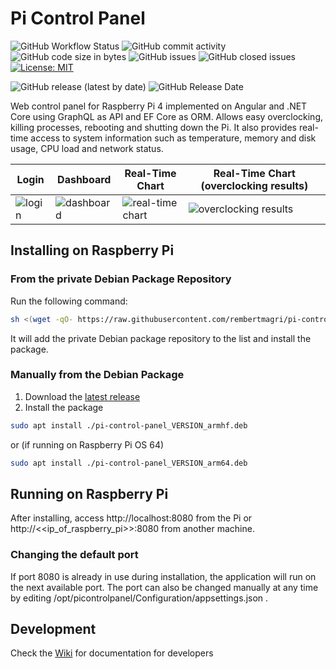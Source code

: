 # Pi Control Panel

![GitHub Workflow Status](https://img.shields.io/github/workflow/status/rembertmagri/pi-control-panel/Release%20Debian%20Packages)
![GitHub commit activity](https://img.shields.io/github/commit-activity/m/rembertmagri/pi-control-panel)
![GitHub code size in bytes](https://img.shields.io/github/languages/code-size/rembertmagri/pi-control-panel)
![GitHub issues](https://img.shields.io/github/issues/rembertmagri/pi-control-panel)
![GitHub closed issues](https://img.shields.io/github/issues-closed/rembertmagri/pi-control-panel)
[![License: MIT](https://img.shields.io/badge/License-MIT-yellow.svg)](https://opensource.org/licenses/MIT)

![GitHub release (latest by date)](https://img.shields.io/github/v/release/rembertmagri/pi-control-panel)
![GitHub Release Date](https://img.shields.io/github/release-date/rembertmagri/pi-control-panel)

Web control panel for Raspberry Pi 4 implemented on Angular and  .NET Core using GraphQL as API and EF Core as ORM. Allows easy overclocking, killing processes, rebooting and shutting down the Pi. It also provides real-time access to system information such as temperature, memory and disk usage, CPU load and network status.

Login | Dashboard | Real-Time Chart | Real-Time Chart (overclocking results)
------------ | ------------- | ------------- | -------------
![login](https://user-images.githubusercontent.com/30979154/82757722-630fb480-9db0-11ea-81f4-a88b3de05270.png) | ![dashboard](https://user-images.githubusercontent.com/30979154/85182029-7f8af980-b255-11ea-9cce-6f46e055d60e.png) | ![real-time chart](https://user-images.githubusercontent.com/30979154/82757720-62771e00-9db0-11ea-954d-35db3058d4ef.png) | ![overclocking results](https://user-images.githubusercontent.com/30979154/82757723-630fb480-9db0-11ea-8589-08743053dee1.png)

## Installing on Raspberry Pi

### From the private Debian Package Repository
Run the following command:
````bash
sh <(wget -qO- https://raw.githubusercontent.com/rembertmagri/pi-control-panel/master/install.sh)
````
It will add the private Debian package repository to the list and install the package.

### Manually from the Debian Package
1. Download the [latest release](https://github.com/rembertmagri/pi-control-panel/releases/latest)
2. Install the package
````bash
sudo apt install ./pi-control-panel_VERSION_armhf.deb
````
or (if running on Raspberry Pi OS 64)
````bash
sudo apt install ./pi-control-panel_VERSION_arm64.deb
````

## Running on Raspberry Pi
After installing, access http://localhost:8080 from the Pi or http://<<ip_of_raspberry_pi>>:8080 from another machine.

### Changing the default port
If port 8080 is already in use during installation, the application will run on the next available port. The port can also be changed manually at any time by editing /opt/picontrolpanel/Configuration/appsettings.json .

## Development

Check the [Wiki](https://github.com/rembertmagri/pi-control-panel/wiki) for documentation for developers
